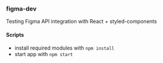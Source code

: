 ### figma-dev

Testing Figma API integration with React + styled-components

#### Scripts

- install required modules with `npm install`
- start app with `npm start`
